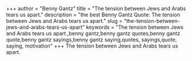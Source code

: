 +++
author = "Benny Gantz"
title = "The tension between Jews and Arabs tears us apart."
description = "the best Benny Gantz Quote: The tension between Jews and Arabs tears us apart."
slug = "the-tension-between-jews-and-arabs-tears-us-apart"
keywords = "The tension between Jews and Arabs tears us apart.,benny gantz,benny gantz quotes,benny gantz quote,benny gantz sayings,benny gantz saying,quotes, sayings,quote, saying, motivation"
+++
The tension between Jews and Arabs tears us apart.
